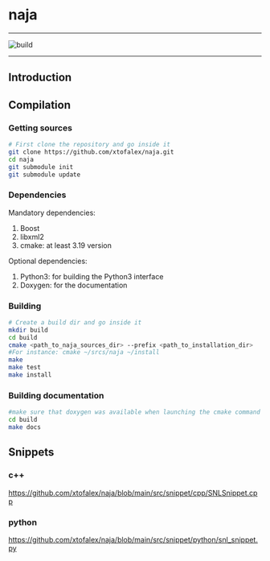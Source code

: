 # naja
***
![build](https://github.com/xtofalex/naja/actions/workflows/build.yml/badge.svg)
***
## Introduction
## Compilation
### Getting sources
```bash
# First clone the repository and go inside it
git clone https://github.com/xtofalex/naja.git
cd naja
git submodule init
git submodule update
```
### Dependencies
Mandatory dependencies:
1. Boost
2. libxml2 
3. cmake: at least 3.19 version

Optional dependencies:
1. Python3: for building the Python3 interface
2. Doxygen: for the documentation
### Building
```bash
# Create a build dir and go inside it
mkdir build
cd build
cmake <path_to_naja_sources_dir> --prefix <path_to_installation_dir>
#For instance: cmake ~/srcs/naja ~/install
make
make test
make install
```
### Building documentation
```bash
#make sure that doxygen was available when launching the cmake command
cd build
make docs
```
## Snippets
### c++
https://github.com/xtofalex/naja/blob/main/src/snippet/cpp/SNLSnippet.cpp
### python
https://github.com/xtofalex/naja/blob/main/src/snippet/python/snl_snippet.py
